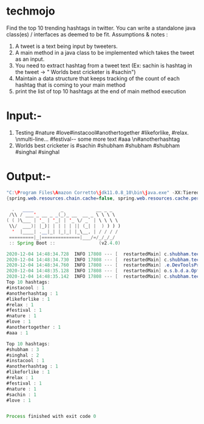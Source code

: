 # techmojo
Find the top 10 trending hashtags in twitter. You can write a standalone java class(es) / interfaces as deemed to be fit. 
Assumptions & notes : 
1) A tweet is a text being input by tweeters. 
2) A main method in a java class to be implemented which takes the tweet as an input. 
3) You need to extract hashtag from a tweet text (Ex: sachin is hashtag in the tweet -> " Worlds best cricketer is #sachin") 
4) Maintain a data structure that keeps tracking of the count of each hashtag that is coming to your main method 
5) print the list of top 10 hashtags at the end of main method execution 

# Input:-

1) Testing #nature #love#instacool#anothertogether #likeforlike, #relax. \\nmulti-line... #festival-- some more text #aaa \\n#anotherhashtag
2) Worlds best cricketer is #sachin #shubham #shubham #shubham #singhal #singhal

# Output:-
```java
"C:\Program Files\Amazon Corretto\jdk11.0.8_10\bin\java.exe" -XX:TieredStopAtLevel=1 -noverify -Dspring.output.ansi.enabled=always -Dcom.sun.management.jmxremote -Dspring.jmx.enabled=true -Dspring.liveBeansView.mbeanDomain -Dspring.application.admin.enabled=true "-javaagent:C:\Program Files\JetBrains\IntelliJ IDEA 2020.2.3\lib\idea_rt.jar=64048:C:\Program Files\JetBrains\IntelliJ IDEA 2020.2.3\bin" -Dfile.encoding=UTF-8 -classpath "C:\Users\Shubham Singhal\Documents\GitHub\techmojo\target\classes;C:\Users\Shubham Singhal\.m2\repository\org\springframework\boot\spring-boot-starter\2.4.0\spring-boot-starter-2.4.0.jar;C:\Users\Shubham Singhal\.m2\repository\org\springframework\boot\spring-boot\2.4.0\spring-boot-2.4.0.jar;C:\Users\Shubham Singhal\.m2\repository\org\springframework\spring-context\5.3.1\spring-context-5.3.1.jar;C:\Users\Shubham Singhal\.m2\repository\org\springframework\spring-aop\5.3.1\spring-aop-5.3.1.jar;C:\Users\Shubham Singhal\.m2\repository\org\springframework\spring-beans\5.3.1\spring-beans-5.3.1.jar;C:\Users\Shubham Singhal\.m2\repository\org\springframework\spring-expression\5.3.1\spring-expression-5.3.1.jar;C:\Users\Shubham Singhal\.m2\repository\org\springframework\boot\spring-boot-autoconfigure\2.4.0\spring-boot-autoconfigure-2.4.0.jar;C:\Users\Shubham Singhal\.m2\repository\org\springframework\boot\spring-boot-starter-logging\2.4.0\spring-boot-starter-logging-2.4.0.jar;C:\Users\Shubham Singhal\.m2\repository\ch\qos\logback\logback-classic\1.2.3\logback-classic-1.2.3.jar;C:\Users\Shubham Singhal\.m2\repository\ch\qos\logback\logback-core\1.2.3\logback-core-1.2.3.jar;C:\Users\Shubham Singhal\.m2\repository\org\apache\logging\log4j\log4j-to-slf4j\2.13.3\log4j-to-slf4j-2.13.3.jar;C:\Users\Shubham Singhal\.m2\repository\org\apache\logging\log4j\log4j-api\2.13.3\log4j-api-2.13.3.jar;C:\Users\Shubham Singhal\.m2\repository\org\slf4j\jul-to-slf4j\1.7.30\jul-to-slf4j-1.7.30.jar;C:\Users\Shubham Singhal\.m2\repository\jakarta\annotation\jakarta.annotation-api\1.3.5\jakarta.annotation-api-1.3.5.jar;C:\Users\Shubham Singhal\.m2\repository\org\springframework\spring-core\5.3.1\spring-core-5.3.1.jar;C:\Users\Shubham Singhal\.m2\repository\org\springframework\spring-jcl\5.3.1\spring-jcl-5.3.1.jar;C:\Users\Shubham Singhal\.m2\repository\org\yaml\snakeyaml\1.27\snakeyaml-1.27.jar;C:\Users\Shubham Singhal\.m2\repository\org\springframework\boot\spring-boot-devtools\2.4.0\spring-boot-devtools-2.4.0.jar;C:\Users\Shubham Singhal\.m2\repository\org\springframework\boot\spring-boot-configuration-processor\2.4.0\spring-boot-configuration-processor-2.4.0.jar;C:\Users\Shubham Singhal\.m2\repository\org\projectlombok\lombok\1.18.16\lombok-1.18.16.jar;C:\Users\Shubham Singhal\.m2\repository\org\slf4j\slf4j-api\1.7.30\slf4j-api-1.7.30.jar" com.shubham.techmojo.TechmojoApplication
{spring.web.resources.chain.cache=false, spring.web.resources.cache.period=0}

  .   ____          _            __ _ _
 /\\ / ___'_ __ _ _(_)_ __  __ _ \ \ \ \
( ( )\___ | '_ | '_| | '_ \/ _` | \ \ \ \
 \\/  ___)| |_)| | | | | || (_| |  ) ) ) )
  '  |____| .__|_| |_|_| |_\__, | / / / /
 =========|_|==============|___/=/_/_/_/
 :: Spring Boot ::                (v2.4.0)

2020-12-04 14:48:34.728  INFO 17808 --- [  restartedMain] c.shubham.techmojo.TechmojoApplication   : Starting TechmojoApplication using Java 11.0.8 on LAPTOP-J6VK2O3D with PID 17808 (C:\Users\Shubham Singhal\Documents\GitHub\techmojo\target\classes started by ShubhamSinghal in C:\Users\Shubham Singhal\Documents\GitHub\techmojo)
2020-12-04 14:48:34.730  INFO 17808 --- [  restartedMain] c.shubham.techmojo.TechmojoApplication   : No active profile set, falling back to default profiles: default
2020-12-04 14:48:34.760  INFO 17808 --- [  restartedMain] .e.DevToolsPropertyDefaultsPostProcessor : Devtools property defaults active! Set 'spring.devtools.add-properties' to 'false' to disable
2020-12-04 14:48:35.128  INFO 17808 --- [  restartedMain] o.s.b.d.a.OptionalLiveReloadServer       : LiveReload server is running on port 35729
2020-12-04 14:48:35.142  INFO 17808 --- [  restartedMain] c.shubham.techmojo.TechmojoApplication   : Started TechmojoApplication in 0.651 seconds (JVM running for 1.372)
Top 10 hashtags: 
#instacool : 1
#anotherhashtag : 1
#likeforlike : 1
#relax : 1
#festival : 1
#nature : 1
#love : 1
#anothertogether : 1
#aaa : 1

Top 10 hashtags: 
#shubham : 3
#singhal : 2
#instacool : 1
#anotherhashtag : 1
#likeforlike : 1
#relax : 1
#festival : 1
#nature : 1
#sachin : 1
#love : 1


Process finished with exit code 0
```
